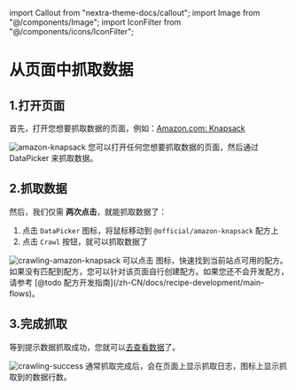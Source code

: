 import Callout from "nextra-theme-docs/callout";
import Image from "@/components/Image";
import IconFilter from "@/components/icons/IconFilter";

# 从页面中抓取数据

## 1.打开页面

首先，打开您想要抓取数据的页面，例如：[Amazon.com: Knapsack](https://www.amazon.com/s?k=knapsack&qid=1663576640&ref=sr_pg_1)

<Image src="/screenshots/amazon-knapsack.png" alt="amazon-knapsack" />

<Callout emoji="💡">
您可以打开任何您想要抓取数据的页面，然后通过 DataPicker 来抓取数据。
</Callout>

## 2.抓取数据

然后，我们仅需 **两次点击**，就能抓取数据了：

1. 点击 `DataPicker` 图标，将鼠标移动到 `@official/amazon-knapsack` 配方上
2. 点击 `Crawl` 按钮，就可以抓取数据了

<Image src="/screenshots/crawling-amazon-knapsack.png" alt="crawling-amazon-knapsack" />

<Callout emoji="💡">
可以点击 <IconFilter /> 图标，快速找到当前站点可用的配方。  
如果没有匹配到配方，您可以针对该页面自行创建配方。如果您还不会开发配方，请参考 [@todo 配方开发指南](/zh-CN/docs/recipe-development/main-flows)。
</Callout>

## 3.完成抓取

等到提示数据抓取成功，您就可以[去查看数据](/zh-CN/docs/getting-started/view-and-export-data)了。

<Image src="/screenshots/crawling-success.png" alt="crawling-success" />

<Callout emoji="💡">
通常抓取完成后，会在页面上显示抓取日志，图标上显示抓取到的数据行数。
</Callout>
